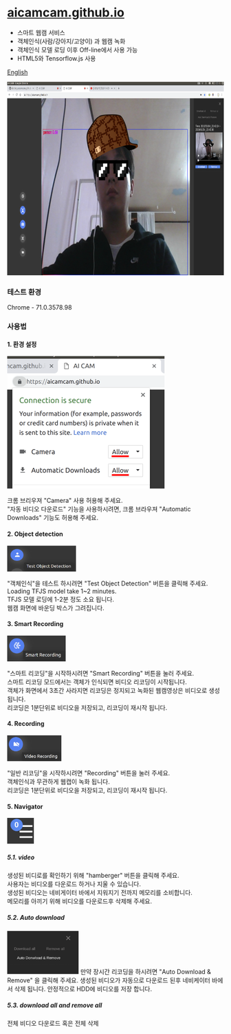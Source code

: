 # [aicamcam.github.io](https://aicamcam.github.io)  
 - 스마트 웹캠 서비스  
 - 객체인식(사람/강아지/고양이) 과 웹캠 녹화  
 - 객체인식 모델 로딩 이후 Off-line에서 사용 가능 
 - HTML5와 Tensorflow.js 사용  

[English](../README.md)  

<img src="images/aicamcam_capture.png" width="800" height="450" />


### 테스트 환경
Chrome - 71.0.3578.98
 
### 사용법
#### 1. 환경 설정
<img src="images/setting.png" width="366" height="308" />

크롬 브리우져 "Camera" 사용 허용해 주세요.  
"자동 비디오 다운로드" 기능을 사용하시려면, 크롬 브라우져 "Automatic Downloads" 기능도 허용해 주세요.  

#### 2. Object detection  
<img src="images/side_button_od.png" width="160" height="60" />

"객체인식"을 테스트 하시려면 "Test Object Detection" 버튼을 클릭해 주세요.  
Loading TFJS model take 1~2 minutes.  
TFJS 모델 로딩에 1-2분 정도 소요 됩니다.  
웹캠 화면에 바운딩 박스가 그려집니다.  

#### 3. Smart Recording  
<img src="images/side_button_smart_recording.png" height="60" />

"스마트 리코딩"을 시작하시려면 "Smart Recording" 버튼을 눌러 주세요.  
스마트 리코딩 모드에서는 객체가 인식되면 비디오 리코딩이 시작됩니다.  
객체가 화면에서 3초간 사라지면 리코딩은 정지되고 녹화된 웹캠영상은 비디오로 생성 됩니다.  
리코딩은 1분단위로 비디오을 저장되고, 리코딩이 재시작 됩니다.  

#### 4. Recording 
<img src="images/side_button_recording.png" height="60" />

"일반 리코딩"을 시작하시려면 "Recording" 버튼을 눌러 주세요.   
객체인식과 무관하게 웹캡이 녹화 됩니다.  
리코딩은 1분단위로 비디오을 저장되고, 리코딩이 재시작 됩니다.  


#### 5. Navigator
<img src="images/hamburger_button.png" height="60" />

##### 5.1. video
생성된 비디로를 확인하기 위해 "hamberger" 버튼을 클릭해 주세요.  
사용자는 비디오를 다운로드 하거나 지울 수 있습니다.  
생성된 비디오는 네비게이터 바에서 지워지기 전까지 메모리를 소비합니다.  
메모리를 아끼기 위해 비디오를 다운로드후 삭제해 주세요.  


##### 5.2. Auto download
<img src="images/auto_download.png" height="100" />
만약 장시간 리코딩을 하시려면 "Auto Download & Remove" 을 클릭해 주세요.  
생성된 비디오가 자동으로 다운로드 된후 네비케이터 바에서 삭제 됩니다.
안정적으로 HDD에 비디오를 저장 합니다.  

##### 5.3. download all and remove all 
전체 비디오 다운로드 혹은 전체 삭제  
